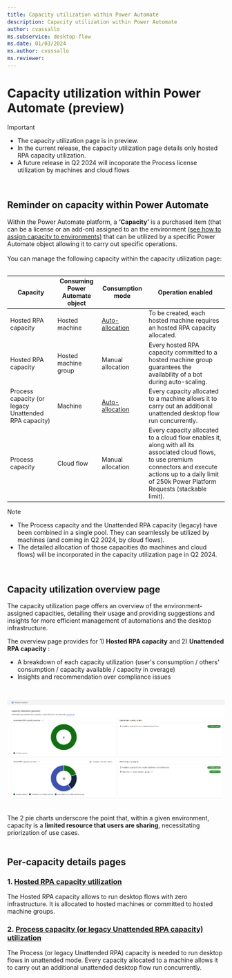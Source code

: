 ```yaml
---
title: Capacity utilization within Power Automate
description: Capacity utilization within Power Automate
author: cvassallo
ms.subservice: desktop-flow
ms.date: 01/03/2024
ms.author: cvassallo
ms.reviewer: 
---
```


# Capacity utilization within Power Automate (preview)

> [!IMPORTANT]
> - The capacity utilization page is in preview.
> - In the current release, the capacity utilization page details only hosted RPA capacity utilization.
> - A future release in Q2 2024 will incoporate the Process license utilization by machines and cloud flows

<br/>

## Reminder on capacity within Power Automate

Within the Power Automate platform, a **‘Capacity’** is a purchased item (that can be a license or an add-on) assigned to an the environment [(see how to assign capacity to environments)](https://learn.microsoft.com/power-platform/admin/capacity-add-on#allocate-or-change-capacity-in-an-environment) that can be utilized by a specific Power Automate object allowing it to carry out specific operations. 
<br/><br/>
You can manage the following capacity within the capacity utilization page: 
<br/><br/>

|Capacity|Consuming Power Automate object|Consumption mode|Operation enabled|
|----|--------------------|----|----|
|Hosted RPA capacity|Hosted machine|[Auto-allocation](# "Hosted RPA capacity is auto-allocated to the hosted machine at its creation.")|To be created, each hosted machine requires an hosted RPA capacity allocated.|
|Hosted RPA capacity|Hosted machine group|Manual allocation|Every hosted RPA capacity committed to a hosted machine group guarantees the availability of a bot during auto-scaling.|
|Process capacity (or legacy Unattended RPA capacity)|Machine|[Auto-allocation](# "Capacity is auto-allocated to the machine at unattended desktop flow run time.")|Every capacity allocated to a machine allows it to carry out an additional unattended desktop flow run concurrently.|
|Process capacity|Cloud flow|Manual allocation|Every capacity allocated to a cloud flow enables it, along with all its associated cloud flows, to use premium connectors and execute actions up to a daily limit of 250k Power Platform Requests (stackable limit).|

> [!NOTE]
> - The Process capacity and the Unattended RPA capacity (legacy) have been combined in a single pool. They can seamlessly be utilized by machines (and coming in Q2 2024, by cloud flows).
> - The detailed allocation of those capacities (to machines and cloud flows) will be incorporated in the capacity utilization page in Q2 2024.

<br/>

## Capacity utilization overview page

The capacity utilization page offers an overview of the environment-assigned capacities, detailing their usage and providing suggestions and insights for more efficient management of automations and the desktop infrastructure.

The overview page provides for 1) **Hosted RPA capacity** and 2) **Unattended RPA capacity** : 
- A breakdown of each capacity utilization (user's consumption / others' consumption / capacity available / capacity in overage)
- Insights and recommendation over compliance issues

<br/>

![Capacity Utilization overview page](media/capacity-utilization/capacity-utilization-MVP-overview.png)
<br/><br/>

The 2 pie charts underscore the point that, within a given environment, capacity is a <b>limited resource that users are sharing</b>, necessitating priorization of use cases.<br/><br/>


## Per-capacity details pages

### 1. [Hosted RPA capacity utilization](capacity-utilization-hosted.md)

The Hosted RPA capacity allows to run desktop flows with zero infrastructure. It is allocated to hosted machines or committed to hosted machine groups. 

### 2. [Process capacity (or legacy Unattended RPA capacity) utilization](capacity-utilization-process.md)

The Process (or legacy Unattended RPA) capacity is needed to run desktop flows in unattended mode. Every capacity allocated to a machine allows it to carry out an additional unattended desktop flow run concurrently.

<br/><br/>






